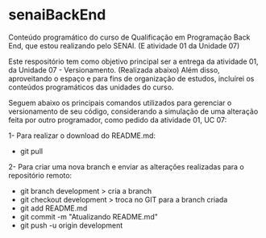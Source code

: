 # senaiBackEnd
Conteúdo programático do curso de Qualificação em Programação Back End, que estou realizando pelo SENAI. (E atividade 01 da Unidade 07)

Este respositório tem como objetivo principal ser a entrega da atividade 01, da Unidade 07 - Versionamento. (Realizada abaixo) Além disso, aproveitando o espaço e para fins de organização de estudos, incluírei os conteúdos programáticos das unidades do curso.

Seguem abaixo os principais comandos utilizados para gerenciar o versionamento de seu código, considerando a simulação de uma alteração feita por outro programador, como pedido da atividade 01, UC 07:

1- Para realizar o download do README.md:
- git pull

2- Para criar uma nova branch e enviar as alterações realizadas para o repositório remoto:
- git branch development > cria a branch
- git checkout development > troca no GIT para a branch criada
- git add README.md
- git commit -m "Atualizando README.md"
- git push -u origin development

